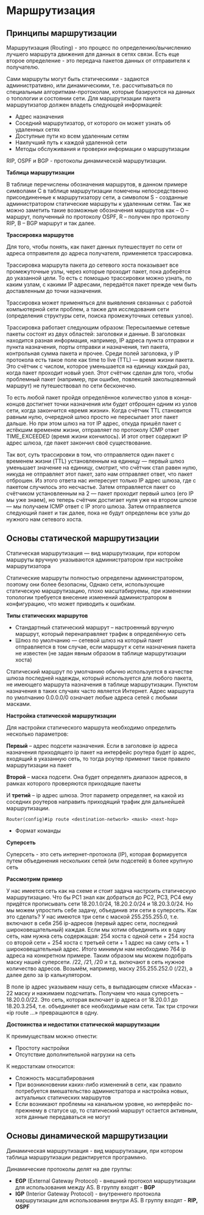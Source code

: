 # Маршрутизация

## Принципы маршрутизации

Маршрутизация (Routing) - это процесс по определению/вычислению лучшего маршрута движения для данных в сетях связи. Есть еще второе определение - это передача пакетов данных от отправителя к получателю.

Сами маршруты могут быть статическими - задаются административно, или динамическими, т.е. рассчитываться по специальным алгоритмам-протоколам, которые базируются на данных о топологии и состоянии сети. Для маршрутизации пакета маршрутизатор должен владеть следующей информацией:
- Адрес назначения
- Соседний маршрутизатор, от которого он может узнать об удаленных сетях
- Доступные пути ко всем удаленным сетям
- Наилучший путь к каждой удаленной сети
- Методы обслуживания и проверки информации о маршрутизации

RIP, OSPF и BGP - протоколы динамической маршрутизации.

**Таблица маршрутизации**

В таблице перечислены обозначения маршрутов, в данном примере символами С в таблице маршрутизации помечены непосредственно присоединенные к маршрутизатору сети, а символом S - созданные администратором статические маршруты к удаленным сетям. Так же можно заметить такие возможные обозначения маршрутов как – O – маршрут, полученный по протоколу OSPF, R – получен про протоколу RIP, B – BGP маршрут и так далее.

**Трассировка маршрутов**

Для того, чтобы понять, как пакет данных путешествует по сети от адреса отправителя до адреса получателя, применяется трассировка.

Трассировка маршрута пакета до сетевого хоста показывает все промежуточные узлы, через которые проходит пакет, пока доберётся до указанной цели. То есть с помощью трассировки можно узнать, по каким узлам, с какими IP адресами, передаётся пакет прежде чем быть доставленным до точки назначения.

Трассировка может применяться для выявления связанных с работой компьютерной сети проблем, а также для исследования сети (определения структуры сети, поиска промежуточных сетевых узлов).

Трассировка работает следующим образом: Пересылаемые сетевые пакеты состоят из двух областей: заголовки и данные. В заголовках находится разная информация, например, IP адреса пункта отправки и пункта назначения, порты отправки и назначения, тип пакета, контрольная сумма пакета и прочее. Среди полей заголовка, у IP протокола есть такое поле как time to live (TTL) — время жизни пакета. Это счётчик с числом, которое уменьшается на единицу каждый раз, когда пакет проходит новый узел. Этот счётчик сделан для того, чтобы проблемный пакет (например, при ошибке, повлекшей закольцованный маршрут) не путешествовал по сети бесконечно.

То есть любой пакет пройдя определённое количество узлов в конце-концов достигнет точки назначения или будет отброшен одним из узлов сети, когда закончится «время жизни». Когда счётчик TTL становится равным нулю, очередной шлюз просто не пересылает этот пакет дальше. Но при этом шлюз на тот IP адрес, откуда пришёл пакет с истёкшим временем жизни, отправляет по протоколу ICMP ответ TIME_EXCEEDED (время жизни кончилось). И этот ответ содержит IP адрес шлюза, где пакет закончил своё существование.

Так вот, суть трассировки в том, что отправляется один пакет с временем жизни (TTL) установленным на единицу — первый шлюз уменьшает значение на единицу, смотрит, что счётчик стал равен нулю, никуда не отправляет этот пакет, зато нам отправляет ответ, что пакет отброшен. Из этого ответа нас интересует только IP адрес шлюза, где с пакетом случилось это несчастье. Затем отправляется пакет со счётчиком установленным на 2 — пакет проходит первый шлюз (его IP мы уже знаем), но теперь счётчик достигает нуля уже на втором шлюзе — мы получаем ICMP ответ с IP этого шлюза. Затем отправляется следующий пакет и так далее, пока не будут определены все узлы до нужного нам сетевого хоста.

## Основы статической маршрутизации

Статическая маршрутизация — вид маршрутизации, при котором маршруты вручную указываются администратором при настройке маршрутизатора

Статические маршруты полностью определены администратором, поэтому они более безопасны, Однако сети, использующие статическую маршрутизацию, плохо масштабируемы, при изменении топологии требуется внесение изменений администратором в конфигурацию, что может приводить к ошибкам.

**Типы статических маршрутов**

- Стандартный статический маршрут – настроенный вручную маршрут, который перенаправляет трафик в определённую сеть
- Шлюз по умолчанию — сетевой шлюз на который пакет отправляется в том случае, если маршрут к сети назначения пакета не известен (не задан явным образом в таблице маршрутизации хоста)

Статический маршрут по умолчанию обычно используется в качестве шлюза последней надежды, который используется для любого пакета, не имеющего маршрута назначения в таблице маршрутизации. Пунктом назначения в таких случаях часто является Интернет. Адрес маршрута по умолчанию 0.0.0.0/0 означает любые адреса сетей с любыми масками.

**Настройка статической маршрутизации**

Для настройки статического маршрута необходимо определить несколько параметров:

**Первый** – адрес подсети назначения. Если в заголовке ip адреса назначения приходящего ip пакет на интерфейс роутера будет ip адрес, входящий в указанную сеть, то тогда роутер применит такое правило маршрутизации на пакет

**Второй** – маска подсети. Она будет определять диапазон адресов, в рамках которого проверяются приходящие пакеты

И **третий** – ip адрес шлюза. Этот параметр определяет, на какой из соседних роутеров направить приходящий трафик для дальнейшей маршрутизации.

```
Router(config)#ip route <destination-network> <mask> <next-hop>
```
- Формат команды

**Суперсеть**

Суперсеть - это сеть интернет-протокола (IP), которая формируется путем объединения нескольких сетей (или подсетей) в более крупную сеть

**Рассмотрим пример**

У нас имеется сеть как на схеме и стоит задача настроить статическую маршрутизацию. Что бы PC1 знал как добраться до PC2, PC3, PC4 ему придётся прописывать сети 18.20.1.0/24, 18.20.2.0/24 и 18.20.3.0/24. Но мы можем упростить себе задачу, объединив эти сети в суперсеть. Как это сделать? У нас имеются три сети с маской 255.255.255.0, т.е. включают в себя 256 ip-адресов (первый адрес сети, последний широковещательный) каждая. Если мы хотим объединить их в одну сеть, нам нужна сеть содержащая: 254 хоста с одной сети + 254 хоста со второй сети + 254 хоста с третьей сети + 1 адрес на саму сеть + 1 широковещательный адрес. Итого минимум нам необходимо 764 ip адреса на конкретном примере. Таким образом мы можем подобрать маску нашей суперсети. /22, /21, /20 и т.д. включают в сеть нужное количество адресов. Возьмём, например, маску 255.255.252.0 (/22), а далее дело за ip калькулятором.

В поле ip адрес указываем нашу сеть, в выпадающем списке «Маска» - 22 маску и нажимаем подсчитать. Получаем что наша суперсеть – 18.20.0.0/22. Это сеть, которая включает ip адреса от 18.20.0.1 до 18.20.3.254, т.е. объединяет все необходимые нам сети. Так три строчки «ip route …» превращаются в одну.

**Достоинства и недостатки статической маршрутизации**

К преимуществам можно отнести:

- Простоту настройки
- Отсутствие дополнительной нагрузки на сеть

К недостаткам относится:

- Сложность масштабирования
- При возникновении каких-либо изменений в сети, как правило потребуется вмешательство администратора и настройка новых, актуальных статических маршрутов
- Если возникают проблемы на канальном уровне, но интерфейс по-прежнему в статусе up, то статический маршрут остается активным, хотя данные передаваться не могут

## Основы динамической маршрутизации

Динамическая маршрутизация - вид маршрутизации, при котором таблица маршрутизации редактируется программно.

Динамические протоколы делят на две группы:

- **EGP** (External Gateway Protocol) - внешний протокол маршрутизации для использования между AS. В группу входят - **BGP**
- **IGP** (Interior Gateway Protocol) - внутреннего протокола маршрутизации для использования внутри AS. В группу входят - **RIP, OSPF**
